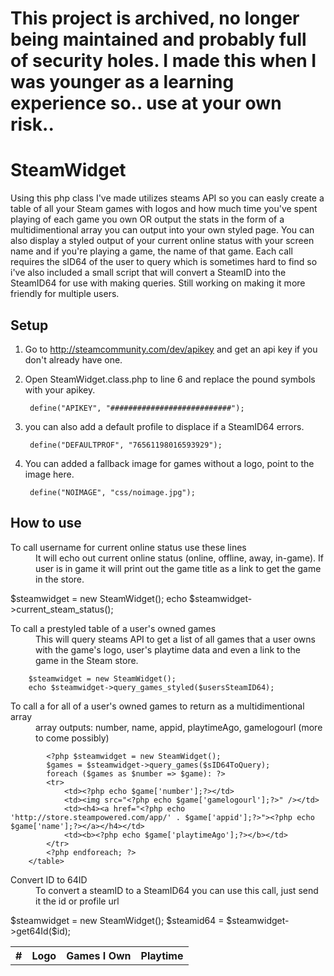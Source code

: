 This project is archived, no longer being maintained and probably full of security holes. I made this when I was younger as a learning experience so.. use at your own risk..
===========
SteamWidget
===========

Using this php class I've made utilizes steams API so you can easly create a table of all your Steam games with logos and how much time you've spent playing of each game you own OR output the stats in the form of a multidimentional array you can output into your own styled page. You can also display a styled output of your current online status with your screen name and if you're playing a game, the name of that game. Each call requires the sID64 of the user to query which is sometimes hard to find so i've also included a small script that will convert a SteamID into the SteamID64 for use with making queries. Still working on making it more friendly for multiple users. 

Setup
-----
1. Go to http://steamcommunity.com/dev/apikey and get an api key if you don't already have one.
2. Open SteamWidget.class.php to line 6 and replace the pound symbols with your apikey.

		define("APIKEY", "###########################");
3. you can also add a default profile to displace if a SteamID64 errors. 

		define("DEFAULTPROF", "76561198016593929");
4. You can added a fallback image for games without a logo, point to the image here.

		define("NOIMAGE", "css/noimage.jpg");


How to use
-----------
<dl>
  <dt>To call username for current online status use these lines</dt>
  <dd>It will echo out current online status (online, offline, away, in-game).
If user is in game it will print out the game title as a link to get the game in the store.</dd>
</dl>
		$steamwidget = new SteamWidget();
		echo $steamwidget->current_steam_status();

<dl>
  <dt>To call a prestyled table of a user's owned games</dt>
  <dd>This will query steams API to get a list of all games that a user owns with the game's logo, user's playtime data and even a link to the game in the Steam store.</dd>
</dl>

		$steamwidget = new SteamWidget();
		echo $steamwidget->query_games_styled($usersSteamID64);

<dl>
  <dt>To call a for all of a user's owned games to return as a multidimentional array</dt>
  <dd>array outputs: number, name, appid, playtimeAgo, gamelogourl (more to come possibly)</dd>
</dl>
		<table class="table table-striped table-bordered">
			<tr><th>#</th><th>Logo</th><th>Games I Own</th><th>Playtime</th></tr>

			<?php $steamwidget = new SteamWidget();
			$games = $steamwidget->query_games($sID64ToQuery);
			foreach ($games as $number => $game): ?>
			<tr>
				<td><?php echo $game['number'];?></td>
				<td><img src="<?php echo $game['gamelogourl'];?>" /></td>
				<td><h4><a href="<?php echo 'http://store.steampowered.com/app/' . $game['appid'];?>"><?php echo $game['name'];?></a></h4></td>
				<td><b><?php echo $game['playtimeAgo'];?></b></td>
			</tr>
			<?php endforeach; ?>
		</table>

<dl>
  <dt>Convert ID to 64ID</dt>
  <dd>To convert a steamID to a SteamID64 you can use this call, just send it the id or profile url</dd>
</dl>
		$steamwidget = new SteamWidget();
		$steamid64 = $steamwidget->get64Id($id);


